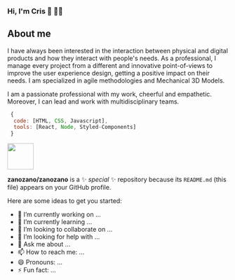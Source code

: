 ### Hi, I'm Cris 👋 👨‍💻


## About me
I have always been interested in the interaction between physical and digital products and how they interact with people's needs. As a professional, I manage every project from a different and innovative point-of-views to improve the user experience design, getting a positive impact on their needs. I am specialized in agile methodologies and Mechanical 3D Models.

I am a passionate professional with my work, cheerful and empathetic. Moreover, I can lead and work with multidisciplinary teams.


```js
 {
  code: [HTML, CSS, Javascript],
  tools: [React, Node, Styled-Components]
 }
```
<img src="https://user-images.githubusercontent.com/25847850/159170495-09ee287b-6459-4764-bd5d-168267cdab3d.png" width="60" height="60">


**zanozano/zanozano** is a ✨ _special_ ✨ repository because its `README.md` (this file) appears on your GitHub profile.

Here are some ideas to get you started:

- 🔭 I’m currently working on ...
- 🌱 I’m currently learning ...
- 👯 I’m looking to collaborate on ...
- 🤔 I’m looking for help with ...
- 💬 Ask me about ...
- 📫 How to reach me: ...
- 😄 Pronouns: ...
- ⚡ Fun fact: ...

